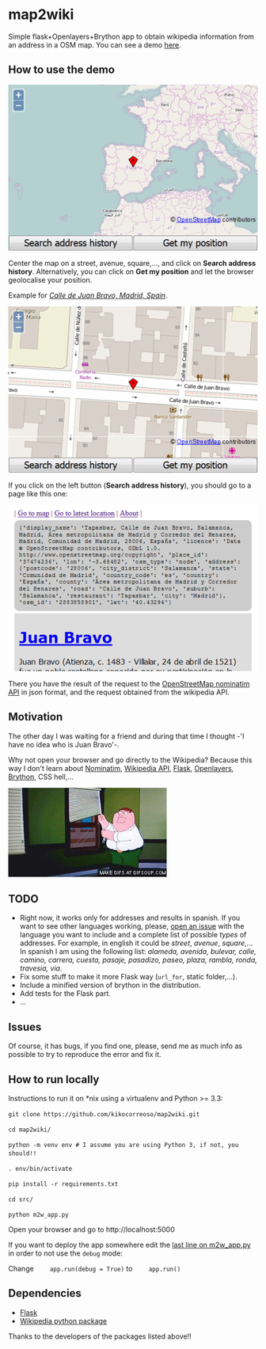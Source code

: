 # map2wiki

Simple flask+Openlayers+Brython app to obtain wikipedia information from an address in a OSM map. You can see a demo [here](http://map2wiki.runbear.webfactional.com/).

## How to use the demo

![mapa](https://raw.githubusercontent.com/kikocorreoso/map2wiki/master/img/Home.png)

Center the map on a street, avenue, square,..., and click on **Search address history**. 
Alternatively, you can click on **Get my position** and let the browser geolocalise your position.

Example for *[Calle de Juan Bravo, Madrid,
Spain](http://map2wiki.runbear.webfactional.com/index?lon=-3.68482&lat=40.43294&zoom=18)*.

![Mapa Juan Bravo](https://raw.githubusercontent.com/kikocorreoso/map2wiki/master/img/JuanBravoMap.png)

If you click on the left button (**Search address history**), you should go to a page like this one:

![Resultado Juan Bravo](https://raw.githubusercontent.com/kikocorreoso/map2wiki/master/img/JuanBravoWiki.png)

There you have the result of the request to the [OpenStreetMap nominatim API](http://wiki.openstreetmap.org/wiki/Nominatim) in json format, 
and the request obtained from the wikipedia API.

## Motivation

The other day I was waiting for a friend and during that time I thought -'I have no idea who is Juan Bravo'-. 

Why not open your browser and go directly to the Wikipedia? Because this way I don't learn about
[Nominatim](http://wiki.openstreetmap.org/wiki/Nominatim), [Wikipedia
API](https://www.mediawiki.org/wiki/API:Main_page), [Flask](http://flask.pocoo.org/),
[Openlayers](http://openlayers.org/), [Brython](http://brython.info/), CSS hell,...

![css hell](https://raw.githubusercontent.com/kikocorreoso/map2wiki/master/img/CSSHell.gif)

## TODO

* Right now, it works only for addresses and results in spanish. If you want to see other languages working, 
please, [open an issue](https://github.com/kikocorreoso/map2wiki/issues) with the language you want to 
include and a complete list of possible *types* of addresses. For example, in english it could be 
*street*, *avenue*, *square*,... In spanish I am using the following list: *alameda, avenida, bulevar, calle, camino, 
carrera, cuesta, pasaje, pasadizo, paseo, plaza, rambla, ronda, travesia, via*.
* Fix some stuff to make it more Flask way (`url_for`, static folder,...).
* Include a minified version of brython in the distribution.
* Add tests for the Flask part.
* ...

## Issues

Of course, it has bugs, if you find one, please, send me as much info as possible to try to reproduce 
the error and fix it.

## How to run locally

Instructions to run it on *nix using a virtualenv and Python >= 3.3:

`git clone https://github.com/kikocorreoso/map2wiki.git`

`cd map2wiki/`

`python -m venv env # I assume you are using Python 3, if not, you should!!`

`. env/bin/activate`

`pip install -r requirements.txt`

`cd src/`

`python m2w_app.py`

Open your browser and go to http://localhost:5000

If you want to deploy the app somewhere edit the [last line on m2w_app.py](https://github.com/kikocorreoso/map2wiki/blob/master/src/m2w_app.py#L64) in order to not 
use the `debug` mode:

Change `    app.run(debug = True)` to `    app.run()`

## Dependencies

* [Flask](http://flask.pocoo.org/)
* [Wikipedia python package](https://pypi.python.org/pypi/wikipedia/1.4.0)

Thanks to the developers of the packages listed above!!
